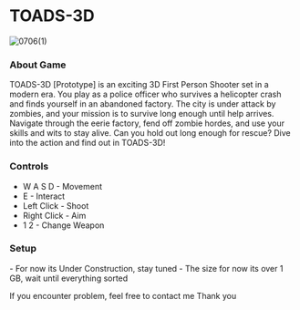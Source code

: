 <h1>TOADS-3D</h1>

![0706(1)](https://github.com/TottAditS/TOADS-3D/assets/154248410/d1458e69-3fcb-4777-898c-3d1cf72c47bc)
  
<h3>About Game</h3>
TOADS-3D [Prototype] is an exciting 3D First Person Shooter set in a modern era. You play as a police officer who survives a helicopter crash and finds yourself in an abandoned factory. The city is under attack by zombies, and your mission is to survive long enough until help arrives. Navigate through the eerie factory, fend off zombie hordes, and use your skills and wits to stay alive. Can you hold out long enough for rescue? Dive into the action and find out in TOADS-3D!

<h3>Controls</h3>

- W A S D      - Movement
- E            - Interact
- Left Click   - Shoot
- Right Click  - Aim
- 1 2          - Change Weapon

<h3>Setup</h3>
- For now its Under Construction, stay tuned
- The size for now its over 1 GB, wait until everything sorted

If you encounter problem, feel free to contact me
Thank you
